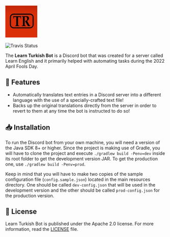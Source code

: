 ![Logo](assets/logo.jpg)

![Travis Status](https://app.travis-ci.com/ChristolisOfficial/learn-turkish-bot.svg?token=qPTycAnPYpHQrM4QJxMb&branch=main)

The **Learn Turkish Bot** is a Discord bot that was created for a server called Learn English and it primarily helped with automating tasks during the 2022 April Fools Day.

## :pencil: Features
- Automatically translates text entries in a Discord server into a different language with the use of a specially-crafted text file!
- Backs up the original translations directly from the server in order to revert to them at any time the bot is instructed to do so!

## :inbox_tray: Installation
To run the Discord bot from your own machine, you will need a version of the Java SDK 8+ or higher. Since the project is making use of Gradle, you will have to clone the project and execute `./gradlew build -Penv=dev` inside its root folder to get the development version JAR. To get the production one, use `./gradlew build -Penv=prod`.

Keep in mind that you will have to make two copies of the sample configuration file (`config.sample.json`) located in the main resources directory. One should be called `dev-config.json` that will be used in the development version and the other should be called `prod-config.json` for the production version.

## :scroll: License
Learn Turkish Bot is published under the Apache 2.0 license. For more information, read the [LICENSE](https://github.com/christolisofficial/learn-turkish-bot/blob/main/LICENSE) file.
